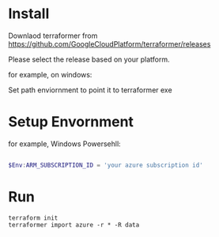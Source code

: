 # Install
Downlaod terraformer from https://github.com/GoogleCloudPlatform/terraformer/releases

Please select the release based on your platform.

for example, on windows:

Set path enviornment to point it to terraformer exe

# Setup Envornment

for example, Windows Powersehll:

```Powershell

$Env:ARM_SUBSCRIPTION_ID = 'your azure subscription id'
```

# Run

```
terraform init
terraformer import azure -r * -R data
```